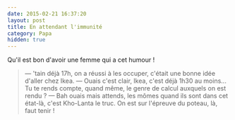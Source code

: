 ```yaml
---
date: 2015-02-21 16:37:20
layout: post
title: En attendant l'immunité
category: Papa
hidden: true
---
```


Qu'il est bon d'avoir une femme qui a cet humour !

> — 'tain déjà 17h, on a réussi à les occuper, c'était une bonne idée d'aller chez Ikea.
> — Ouais c'est clair, Ikea, c'est déjà 1h30 au moins... Tu te rends compte, quand même, le genre de calcul auxquels on est rendu ?
> — Bah ouais mais attends, les mômes quand ils sont dans cet état-là, c'est Kho-Lanta le truc. On est sur l'épreuve du poteau, là, faut tenir !

